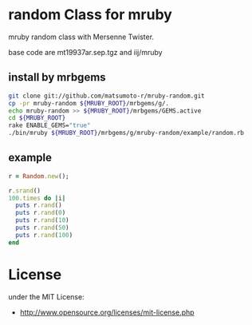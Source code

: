 # random Class for mruby
mruby random class with Mersenne Twister.

base code are  mt19937ar.sep.tgz and iij/mruby 

## install by mrbgems
```bash
git clone git://github.com/matsumoto-r/mruby-random.git
cp -pr mruby-random ${MRUBY_ROOT}/mrbgems/g/.
echo mruby-random >> ${MRUBY_ROOT}/mrbgems/GEMS.active
cd ${MRUBY_ROOT}
rake ENABLE_GEMS="true"
./bin/mruby ${MRUBY_ROOT}/mrbgems/g/mruby-random/example/random.rb
```

## example

```ruby
r = Random.new();

r.srand()
100.times do |i|
  puts r.rand()
  puts r.rand(0)
  puts r.rand(10)
  puts r.rand(50)
  puts r.rand(100)
end
```

# License
under the MIT License:

* http://www.opensource.org/licenses/mit-license.php


